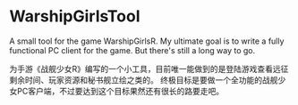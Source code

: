 # WarshipGirlsTool
A small tool for the game WarshipGirlsR.
My ultimate goal is to write a fully functional PC client for the game. But there's still a long way to go.

为手游《战舰少女R》编写的一个小工具，目前唯一能做到的是登陆游戏查看远征剩余时间、玩家资源和秘书舰立绘之类的。
终极目标是要做一个全功能的战舰少女PC客户端，不过要达到这个目标果然还有很长的路要走吧。
